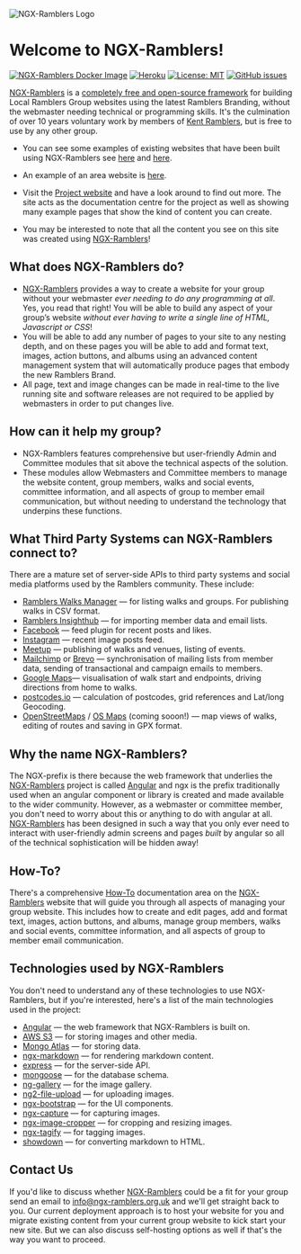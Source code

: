![NGX-Ramblers Logo](https://www.ngx-ramblers.org.uk/api/aws/s3/logos/21b1e74f-f0f0-4ad3-9bf4-6d894ed02fcd.png)

# Welcome to NGX-Ramblers!

[![NGX-Ramblers Docker Image](https://github.com/nbarrett/ngx-ramblers/actions/workflows/build-push-and-deploy-ngx-ramblers-docker-image.yml/badge.svg)](https://github.com/nbarrett/ngx-ramblers/actions/workflows/build-push-and-deploy-ngx-ramblers-docker-image.yml)
[![Heroku](https://img.shields.io/badge/heroku-%23430098.svg?style=&logo=heroku&logoColor=white)](https://github.com/nbarrett/ngx-ramblers/deployments/ngx-ramblers-staging)
[![License: MIT](https://img.shields.io/badge/License-MIT-yellow.svg)](https://opensource.org/licenses/MIT)
[![GitHub issues](https://img.shields.io/github/issues/nbarrett/ngx-ramblers)](https://github.com/nbarrett/ngx-ramblers/issues)

[NGX-Ramblers](https://www.ngx-ramblers.org.uk/) is a [completely free and open-source framework](https://github.com/nbarrett/ngx-ramblers) for building Local Ramblers Group websites using the latest Ramblers Branding, without the webmaster needing technical or programming skills. It's the culmination of over 10 years voluntary work by members of [Kent Ramblers](https://www.ngx-ramblers.org.uk/how-to/committee/editing-content/example-pages/site-migrations/kent-ramblers), but is free to use by any other group.

- You can see some examples of existing websites that have been built using NGX-Ramblers see [here](https://www.ekwg.co.uk/) and [here](https://www.canterburyramblers.org.uk/).
- An example of an area website is [here](https://www.ngx-ramblers.org.uk/how-to/committee/editing-content/example-pages/site-migrations/kent-ramblers).

- Visit the [Project website](https://www.ngx-ramblers.org.uk/) and have a look around to find out more. The site acts as the documentation centre for the project as well as showing many example pages that show the kind of content you can create.
- You may be interested to note that all the content you see on this site was created using [NGX-Ramblers](https://www.ngx-ramblers.org.uk/)!

## What does NGX-Ramblers do?

- [NGX-Ramblers](https://www.ngx-ramblers.org.uk/) provides a way to create a website for your group without your webmaster _ever needing to do any programming at all_. Yes, you read that right! You will be able to build any aspect of your group’s website _without ever having to write a single line of HTML, Javascript or CSS_!
- You will be able to add any number of pages to your site to any nesting depth, and on these pages you will be able to add and format text, images, action buttons, and albums using an advanced content management system that will automatically produce pages that embody the new Ramblers Brand.
- All page, text and image changes can be made in real-time to the live running site and software releases are not required to be applied by webmasters in order to put changes live.

## How can it help my group?

- NGX-Ramblers features comprehensive but user-friendly Admin and Committee modules that sit above the technical aspects of the solution.
- These modules allow Webmasters and Committee members to manage the website content, group members, walks and social events, committee information, and all aspects of group to member email communication, but without needing to understand the technology that underpins these functions.

## What Third Party Systems can NGX-Ramblers connect to?

There are a mature set of server-side APIs to third party systems and social media platforms used by the Ramblers community. These include:

- [Ramblers Walks Manager](https://walks-manager.ramblers.org.uk/walks-manager) — for listing walks and groups. For publishing walks in CSV format.
- [Ramblers Insighthub](https://insight.ramblers.org.uk/) — for importing member data and email lists.
- [Facebook](https://www.facebook.com/) — feed plugin for recent posts and likes.
- [Instagram](https://www.instagram.com/) — recent image posts feed.
- [Meetup](https://www.meetup.com/) — publishing of walks and venues, listing of events.
- [Mailchimp](https://mailchimp.com/) or [Brevo](https://www.brevo.com/) — synchronisation of mailing lists from member data, sending of transactional and campaign emails to members.
- [Google Maps](https://developers.google.com/maps)— visualisation of walk start and endpoints, driving directions from home to walks.
- [postcodes.io](https://postcodes.io/) — calculation of postcodes, grid references and Lat/long Geocoding.
- [OpenStreetMaps](https://www.openstreetmap.org/) / [OS Maps](https://osdatahub.os.uk/) (coming sooon!) — map views of walks, editing of routes and saving in GPX format.

## Why the name NGX-Ramblers?

The NGX-prefix is there because the web framework that underlies the [NGX-Ramblers](https://www.ngx-ramblers.org.uk/) project is called [Angular](https://angular.dev/) and ngx is the prefix traditionally used when an angular component or library is created and made available to the wider community. However, as a webmaster or committee member, you don't need to worry about this or anything to do with angular at all. [NGX-Ramblers](https://www.ngx-ramblers.org.uk/) has been designed in such a way that you only ever need to interact with user-friendly admin screens and pages _built_ by angular so all of the technical sophistication will be hidden away!

## How-To?

There's a comprehensive [How-To](https://www.ngx-ramblers.org.uk/how-to/committee) documentation area on the [NGX-Ramblers](https://www.ngx-ramblers.org.uk/) website that will guide you through all aspects of managing your group website. This includes how to create and edit pages, add and format text, images, action buttons, and albums, manage group members, walks and social events, committee information, and all aspects of group to member email communication.

## Technologies used by NGX-Ramblers
You don't need to understand any of these technologies to use NGX-Ramblers, but if you're interested, here's a list of the main technologies used in the project:
- [Angular](https://angular.dev/) — the web framework that NGX-Ramblers is built on.
- [AWS S3](https://aws.amazon.com/pm/serv-s3/) — for storing images and other media.
- [Mongo Atlas](https://www.mongodb.com/lp/cloud/atlas/try4) — for storing data.
- [ngx-markdown](https://github.com/jfcere/ngx-markdown) — for rendering markdown content.
- [express](https://expressjs.com/) — for the server-side API.
- [mongoose](https://mongoosejs.com/) — for the database schema.
- [ng-gallery](https://ngx-gallery.netlify.app/) — for the image gallery.
- [ng2-file-upload](https://valor-software.com/ng2-file-upload/) — for uploading images.
- [ngx-bootstrap](https://valor-software.com/ngx-bootstrap) — for the UI components.
- [ngx-capture](https://github.com/Wanchai/ngx-capture) — for capturing images.
- [ngx-image-cropper](https://github.com/Mawi137/ngx-image-cropper.git) — for cropping and resizing images.
- [ngx-tagify](https://github.com/Brakebein/ngx-tagify) — for tagging images.
- [showdown](http://showdownjs.com/) — for converting markdown to HTML.

## Contact Us

If you'd like to discuss whether [NGX-Ramblers](https://www.ngx-ramblers.org.uk/) could be a fit for your group send an email to [info@ngx-ramblers.org.uk](mailto:info@ngx-ramblers.org.uk) and we'll get straight back to you.
Our current deployment approach is to host your website for you and migrate existing content from your current group website to kick start your new site. But we can also discuss self-hosting options as well if that's the way you want to proceed.
